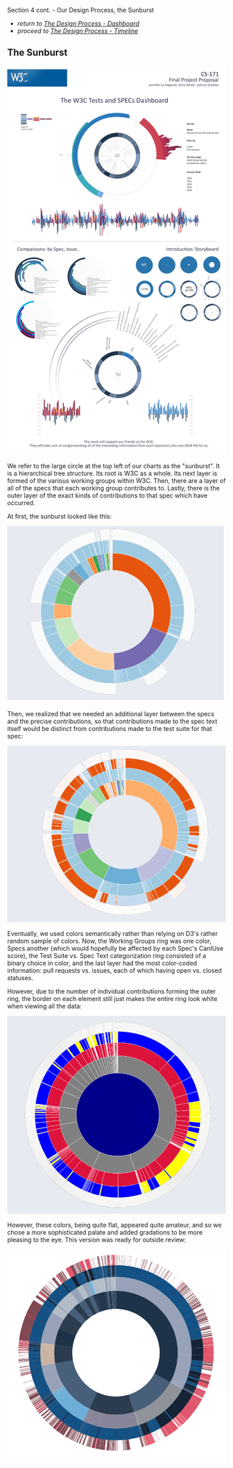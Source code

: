 Section 4 cont. - Our Design Process, the Sunburst

* *return to [The Design Process - Dashboard](design_index.md)*
* *proceed to [The Design Process - Timeline](design_timeline.md)*

## The Sunburst

<p align="center">
    <img src="images/w3_proposal.jpg" width="600"/>
</p>

We refer to the large circle at the top left of our charts as the "sunburst".  It is a hierarchical tree structure.  Its root is W3C as a whole.  Its next layer is formed of the various working groups within W3C.  Then, there are a layer of all of the specs that each working group contributes to.  Lastly, there is the outer layer of the exact kinds of contributions to that spec which have occurred.

At first, the sunburst looked like this:

<p align="center">
    <img src="images/Sunburst1.png" width="600"/>
</p>

Then, we realized that we needed an additional layer between the specs and the precise contributions, so that contributions made to the spec text itself would be distinct from contributions made to the test suite for that spec:

<p align="center">
    <img src="images/Sunburst2.png" width="600"/>
</p>

Eventually, we used colors semantically rather than relying on D3's rather random sample of colors.  Now, the Working Groups ring was one color, Specs another (which would hopefully be affected by each Spec's CanIUse score), the Test Suite vs. Spec Text categorization ring consisted of a binary choice in color, and the last layer had the most color-coded information: pull requests vs. issues, each of which having open vs. closed statuses.

However, due to the number of individual contributions forming the outer ring, the border on each element still just makes the entire ring look white when viewing all the data:

<p align="center">
    <img src="images/Sunburst3.png" width="600"/>
</p>

However, these colors, being quite flat, appeared quite amateur, and so we chose a more sophisticated palate and added gradations to be more pleasing to the eye.  This version was ready for outside review:

<p align="center">
    <img src="images/Sunburst4.png" width="600"/>
</p>




